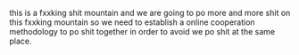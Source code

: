 this is a fxxking shit mountain and we are going to po more and more shit on this fxxking mountain so we need to establish a online cooperation methodology to po shit together in order to avoid we po shit at the same place.
